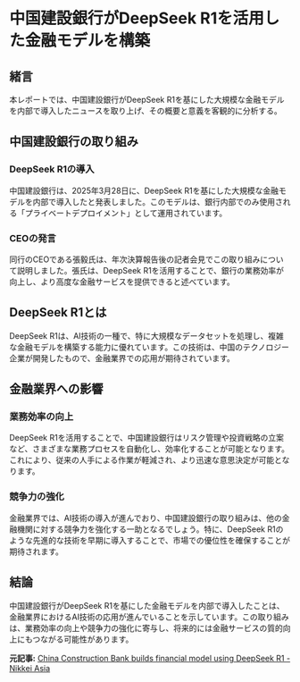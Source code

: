 # 中国建設銀行がDeepSeek R1を活用した金融モデルを構築

## 緒言

本レポートでは、中国建設銀行がDeepSeek R1を基にした大規模な金融モデルを内部で導入したニュースを取り上げ、その概要と意義を客観的に分析する。

## 中国建設銀行の取り組み

### DeepSeek R1の導入

中国建設銀行は、2025年3月28日に、DeepSeek R1を基にした大規模な金融モデルを内部で導入したと発表しました。このモデルは、銀行内部でのみ使用される「プライベートデプロイメント」として運用されています。

### CEOの発言

同行のCEOである張毅氏は、年次決算報告後の記者会見でこの取り組みについて説明しました。張氏は、DeepSeek R1を活用することで、銀行の業務効率が向上し、より高度な金融サービスを提供できると述べています。

## DeepSeek R1とは

DeepSeek R1は、AI技術の一種で、特に大規模なデータセットを処理し、複雑な金融モデルを構築する能力に優れています。この技術は、中国のテクノロジー企業が開発したもので、金融業界での応用が期待されています。

## 金融業界への影響

### 業務効率の向上

DeepSeek R1を活用することで、中国建設銀行はリスク管理や投資戦略の立案など、さまざまな業務プロセスを自動化し、効率化することが可能となります。これにより、従来の人手による作業が軽減され、より迅速な意思決定が可能となります。

### 競争力の強化

金融業界では、AI技術の導入が進んでおり、中国建設銀行の取り組みは、他の金融機関に対する競争力を強化する一助となるでしょう。特に、DeepSeek R1のような先進的な技術を早期に導入することで、市場での優位性を確保することが期待されます。

## 結論

中国建設銀行がDeepSeek R1を基にした金融モデルを内部で導入したことは、金融業界におけるAI技術の応用が進んでいることを示しています。この取り組みは、業務効率の向上や競争力の強化に寄与し、将来的には金融サービスの質的向上にもつながる可能性があります。

**元記事:** [China Construction Bank builds financial model using DeepSeek R1 - Nikkei Asia](https://asia.nikkei.com/Business/Technology/Artificial-intelligence/China-Construction-Bank-builds-financial-model-using-DeepSeek-R1)